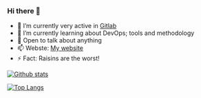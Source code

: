 ### Hi there 👋

- 🔭 I’m currently very active in [Gitlab](https://gitlab.com/ivandres73)
- 🌱 I’m currently learning about DevOps; tools and methodology
- 💬 Open to talk about anything
- 📫 Webste: [My website](https://ivancarcamo.com)
- ⚡ Fact: Raisins are the worst!

[![Github stats](https://github-readme-stats.vercel.app/api?username=ivandres73&show_icons=true&theme=graywhite)](https://github.com/anuraghazra/github-readme-stats)

[![Top Langs](https://github-readme-stats.vercel.app/api/top-langs/?username=ivandres73)](https://github.com/anuraghazra/github-readme-stats)
